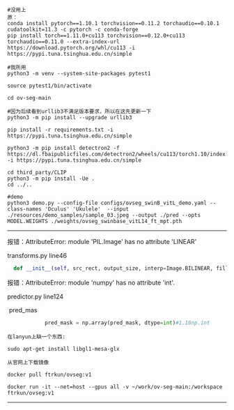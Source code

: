 ```shell
#没用上
原：
conda install pytorch==1.10.1 torchvision==0.11.2 torchaudio==0.10.1 cudatoolkit=11.3 -c pytorch -c conda-forge
pip install torch==1.11.0+cu113 torchvision==0.12.0+cu113 torchaudio==0.11.0 --extra-index-url https://download.pytorch.org/whl/cu113 -i https://pypi.tuna.tsinghua.edu.cn/simple
```

```shell
#我所用
python3 -m venv --system-site-packages pytest1

source pytest1/bin/activate

cd ov-seg-main

#因为后续看到urllib3不满足版本要求，所以在这先更新一下
python3 -m pip install --upgrade urllib3

pip install -r requirements.txt -i https://pypi.tuna.tsinghua.edu.cn/simple

python3 -m pip install detectron2 -f https://dl.fbaipublicfiles.com/detectron2/wheels/cu113/torch1.10/index.html -i https://pypi.tuna.tsinghua.edu.cn/simple

cd third_party/CLIP
python3 -m pip install -Ue .
cd ../..
```

```shell
#demo
python3 demo.py --config-file configs/ovseg_swinB_vitL_demo.yaml --class-names 'Oculus' 'Ukulele'  --input ./resources/demo_samples/sample_03.jpeg --output ./pred --opts MODEL.WEIGHTS ./weights/ovseg_swinbase_vitL14_ft_mpt.pth 
```



---



报错：AttributeError: module 'PIL.Image' has no attribute 'LINEAR'

transforms.py line46

```python
  def __init__(self, src_rect, output_size, interp=Image.BILINEAR, fill=0):#1.18LINEAR
```



报错：AttributeError: module 'numpy' has no attribute 'int'.

predictor.py line124

​      pred_mas

```python
            pred_mask = np.array(pred_mask, dtype=int)#1.18np.int
```


```
在lanyun上缺一个东西:

sudo apt-get install libgl1-mesa-glx
```



```shell
从官网上下载镜像

docker pull ftrkun/ovseg:v1

docker run -it --net=host --gpus all -v ~/work/ov-seg-main:/workspace ftrkun/ovseg:v1
```

---

